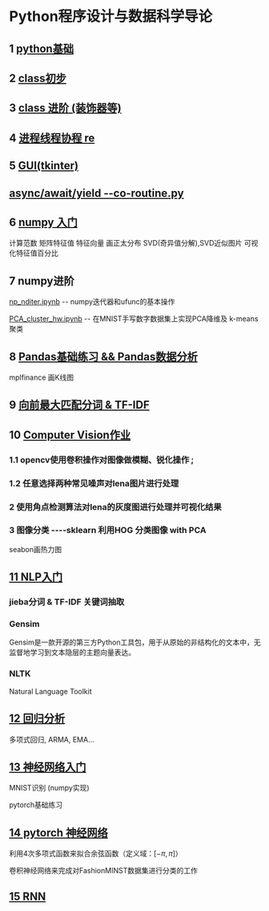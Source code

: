 # Python程序设计与数据科学导论

## 1 [python基础](1.html)

## 2 [class初步](2.html)

## 3 [class 进阶 (装饰器等)](3.html)

## 4 [进程线程协程 re](4.html)

## 5 [GUI(tkinter) ](https://github.com/ouyen/python_ai_intro/tree/master/5)

## [async/await/yield --co-routine.py](5.html)

## 6 [numpy 入门 ](6.html)

计算范数 矩阵特征值 特征向量 画正太分布 SVD(奇异值分解),SVD近似图片 可视化特征值百分比

## 7 numpy进阶

[np_nditer.ipynb]( 7-1.html) -- numpy迭代器和ufunc的基本操作

[PCA_cluster_hw.ipynb](7-2.html) -- 在MNIST手写数字数据集上实现PCA降维及 k-means聚类

## 8 [Pandas基础练习 && Pandas数据分析](8.html)

mplfinance 画K线图

## 9 [向前最大匹配分词 & TF-IDF](9.html)

## 10 [Computer Vision作业](10.html)

### 1.1 opencv使用卷积操作对图像做模糊、锐化操作 ; 

### 1.2 任意选择两种常见噪声对lena图片进行处理

### 2 使用角点检测算法对lena的灰度图进行处理并可视化结果

### 3 图像分类 ----sklearn 利用HOG 分类图像 with PCA

seabon画热力图

## [11 NLP入门](11.html)

### jieba分词 & TF-IDF 关键词抽取 

### Gensim 

Gensim是一款开源的第三方Python工具包，用于从原始的非结构化的文本中，无监督地学习到文本隐层的主题向量表达。

### NLTK

Natural Language Toolkit

## [12 回归分析](12.html)

多项式回归, ARMA, EMA...

## [13 神经网络入门](13.html)

MNIST识别 (numpy实现)

pytorch基础练习

## [14 pytorch 神经网络](14.html)

利用4次多项式函数来拟合余弦函数（定义域：$[-\pi,\pi]$） 

卷积神经网络来完成对FashionMINST数据集进行分类的工作

## [15 RNN](15.html)







